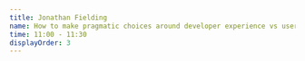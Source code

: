 ```yaml
---
title: Jonathan Fielding
name: How to make pragmatic choices around developer experience vs user experience
time: 11:00 - 11:30
displayOrder: 3
---
```

